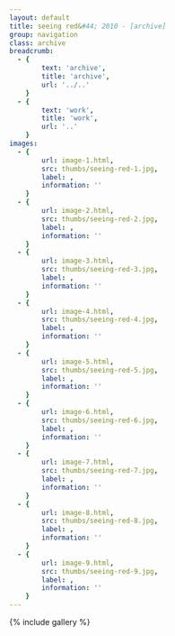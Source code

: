 ```yaml
---
layout: default
title: seeing red&#44; 2010 - [archive]
group: navigation
class: archive
breadcrumb:
  - {
  		text: 'archive',
  		title: 'archive',
  		url: '../..'
	}
  - {
  		text: 'work',
  		title: 'work',
  		url: '..'
	}
images:
  - {
		url: image-1.html, 
		src: thumbs/seeing-red-1.jpg,
		label: ,
		information: ''
	}
  - {
		url: image-2.html, 
		src: thumbs/seeing-red-2.jpg,
		label: ,
		information: ''
	}
  - {
		url: image-3.html, 
		src: thumbs/seeing-red-3.jpg,
		label: ,
		information: ''
	}
  - {
		url: image-4.html, 
		src: thumbs/seeing-red-4.jpg,
		label: ,
		information: ''
	}
  - {
		url: image-5.html, 
		src: thumbs/seeing-red-5.jpg,
		label: ,
		information: ''
	}
  - {
		url: image-6.html, 
		src: thumbs/seeing-red-6.jpg,
		label: ,
		information: ''
	}
  - {
		url: image-7.html, 
		src: thumbs/seeing-red-7.jpg,
		label: ,
		information: ''
	}
  - {
		url: image-8.html, 
		src: thumbs/seeing-red-8.jpg,
		label: ,
		information: ''
	}
  - {
		url: image-9.html, 
		src: thumbs/seeing-red-9.jpg,
		label: ,
		information: ''
	}
---
```


{% include gallery %}
